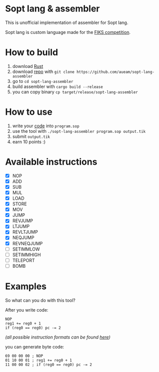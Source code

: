 # Sopt lang & assembler

This is unofficial implementation of assembler for Sopt lang.

Sopt lang is custom language made for the [FIKS competition](https://fiks.fit.cvut.cz/).

# How to build

1. download [Rust](https://www.rust-lang.org/)
2. download [repo](https://github.com/aueam/sopt-lang-assembler) with `git clone https://github.com/aueam/sopt-lang-assembler`
3. go to `cd sopt-lang-assembler`
4. build assembler with `cargo build --release`
5. you can copy binary `cp target/release/sopt-lang-assembler`

# How to use

1. write your [code](#examples) into `program.sop`
2. use the tool with `./sopt-lang-assembler program.sop output.tik`
3. submit `output.tik`
4. earn 10 points :)

# Available instructions

- [x] NOP
- [x] ADD
- [x] SUB
- [x] MUL
- [x] LOAD
- [x] STORE
- [x] MOV
- [x] JUMP
- [x] REVJUMP
- [x] LTJUMP
- [x] REVLTJUMP
- [x] NEQJUMP
- [x] REVNEQJUMP
- [ ] SETIMMLOW
- [ ] SETIMMHIGH
- [ ] TELEPORT
- [ ] BOMB

# Examples

So what can you do with this tool?

After you write code:
```
NOP
reg1 += reg0 + 1
if (reg0 == reg0) pc -= 2
```
_(all possible instruction formats can be found [here](input.example))_

you can generate byte code:

```
69 00 00 00 ; NOP
01 10 00 01 ; reg1 += reg0 + 1
11 00 00 02 ; if (reg0 == reg0) pc -= 2
```